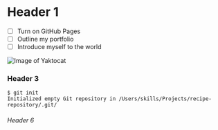 # Header 1
- [ ] Turn on GitHub Pages
- [ ] Outline my portfolio
- [ ] Introduce myself to the world

![Image of Yaktocat](https://octodex.github.com/images/yaktocat.png)
### Header 3
```
$ git init
Initialized empty Git repository in /Users/skills/Projects/recipe-repository/.git/
```
###### Header 6
